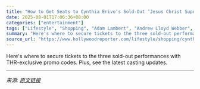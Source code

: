 ```yaml
---
title: "How to Get Seats to Cynthia Erivo’s Sold-Out ‘Jesus Christ Superstar’ This Weekend at Hollywood Bowl"
date: 2025-08-01T17:06:36+08:00
categories: ["entertainment"]
tags: ["Lifestyle", "Shopping", "Adam Lambert", "Andrew Lloyd Webber", "Cynthia Erivo", "Hollywood Bowl", "Jesus Christ Superstar", "noads", "tickets"]
summary: "Here's where to secure tickets to the three sold-out performances with THR-exclusive promo codes. Plus, see the latest casting updates."
source_url: "https://www.hollywoodreporter.com/lifestyle/shopping/cynthia-erivo-jesus-christ-superstar-hollywood-bowl-tickets-discount-codes-1236260326/"
---
```


Here's where to secure tickets to the three sold-out performances with THR-exclusive promo codes. Plus, see the latest casting updates.

---

*来源: [原文链接](https://www.hollywoodreporter.com/lifestyle/shopping/cynthia-erivo-jesus-christ-superstar-hollywood-bowl-tickets-discount-codes-1236260326/)*
